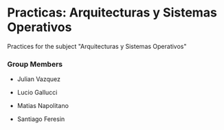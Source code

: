 # Practicas: Arquitecturas y Sistemas Operativos

Practices for the subject "Arquitecturas y Sistemas Operativos"


### Group Members

- Julian Vazquez

- Lucio Gallucci

- Matias Napolitano

- Santiago Feresin
